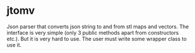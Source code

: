 jtomv
=====

Json parser that converts json string to and from stl maps and vectors.
The interface is very simple (only 3 public methods apart from constructors etc.). But it is very hard to use. The user must write some wrapper class to use it.
